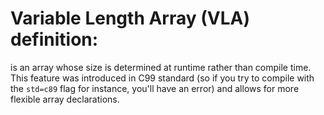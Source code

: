 # Variable Length Array (VLA) definition:

is an array whose size is determined at runtime rather than compile time. This feature was introduced
in C99 standard (so if you try to compile with the `std=c89` flag for instance, you'll have an error)
and allows for more flexible array declarations.
